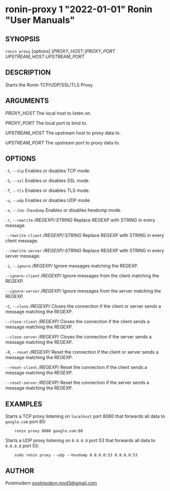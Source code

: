 # ronin-proxy 1 "2022-01-01" Ronin "User Manuals"

## SYNOPSIS

`ronin proxy` [*options*] [*PROXY_HOST*:]*PROXY_PORT* *UPSTREAM_HOST*:*UPSTREAM_PORT*

## DESCRIPTION

Starts the Ronin TCP/UDP/SSL/TLS Proxy.

## ARGUMENTS

*PROXY_HOST*
	The local host to listen on.

*PROXY_PORT*
  The local port to bind to.

*UPSTREAM_HOST*
  The upstream host to proxy data to.

*UPSTREAM_PORT*
  The upstream port to proxy data to.

## OPTIONS

`-t`, `--tcp`
	Enables or disables TCP mode.

`-S`, `--ssl`
  Enables or disables SSL mode.

`-T`, `--tls`
  Enables or disables TLS mode.

`-u`, `--udp`
	Enables or disables UDP mode.

`-x`, `--[no-]hexdump`
	Enables or disables hexdump mode.

`-r`, `--rewrite` */REGEXP/:STRING*
	Replace REGEXP with STRING in every message.

`--rewrite-client` */REGEXP/:STRING*
	Replace REGEXP with STRING in every client message.

`--rewrite-server` */REGEXP/:STRING*
	Replace REGEXP with STRING in every server message.

`-i`, `--ignore` */REGEXP/*
	Ignore messages matching the REGEXP.

`--ignore-client` */REGEXP/*
	Ignore messages from the client matching the REGEXP.

`--ignore-server` */REGEXP/*
	Ignore messages from the server matching the REGEXP.

`-C`, `--close` */REGEXP/*
	Closes the connection if the client or server sends a message matching
	the REGEXP.

`--close-client` */REGEXP/*
	Closes the connection if the client sends a message matching the REGEXP.

`--close-server` */REGEXP/*
	Closes the connection if the server sends a message matching the REGEXP.

`-R`, `--reset` */REGEXP/*
	Reset the connection if the client or server sends a message matching
	the REGEXP.

`--reset-client` */REGEXP/*
	Reset the connection if the client sends a message matching the REGEXP.

`--reset-server` */REGEXP/*
	Reset the connection if the server sends a message matching the REGEXP.

## EXAMPLES

Starts a TCP proxy listening on `localhost` port 8080 that forwards all data
to `google.com` port 80:

        ronin proxy 8080 google.com:80

Starts a UDP proxy listening on `0.8.0.0` port 53 that forwards all data to
`8.8.8.8` port 53:

        sudo ronin proxy --udp --hexdump 0.0.0.0:53 8.8.8.8:53

## AUTHOR

Postmodern <postmodern.mod3@gmail.com>

